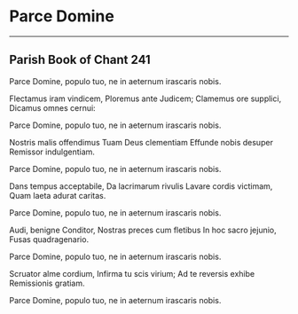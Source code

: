 # Parce Domine

***

## Parish Book of Chant 241

Parce Domine, populo tuo, ne in aeternum irascaris nobis.

Flectamus iram vindicem,
Ploremus ante Judicem;
Clamemus ore supplici,
Dicamus omnes cernui:

Parce Domine, populo tuo, ne in aeternum irascaris nobis.

Nostris malis offendimus
Tuam Deus clementiam
Effunde nobis desuper
Remissor indulgentiam.

Parce Domine, populo tuo, ne in aeternum irascaris nobis.

Dans tempus acceptabile,
Da lacrimarum rivulis
Lavare cordis victimam,
Quam laeta adurat caritas.

Parce Domine, populo tuo, ne in aeternum irascaris nobis.

Audi, benigne Conditor,
Nostras preces cum fletibus
In hoc sacro jejunio,
Fusas quadragenario.

Parce Domine, populo tuo, ne in aeternum irascaris nobis.

Scruator alme cordium, 
Infirma tu scis virium;
Ad te reversis exhibe
Remissionis gratiam.

Parce Domine, populo tuo, ne in aeternum irascaris nobis.
